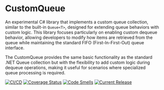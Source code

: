 # CustomQueue

An experimental C# library that implements a custom queue collection, similar to the built-in `Queue<T>`, designed for extending queue behaviors with custom logic. This library focuses particularly on enabling custom dequeue behavior, allowing developers to modify how items are retrieved from the queue while maintaining the standard FIFO (First-In-First-Out) queue interface.

The CustomQueue provides the same basic functionality as the standard .NET Queue collection but with the flexibility to add custom logic during dequeue operations, making it useful for scenarios where specialized queue processing is required.

[![CI/CD](https://github.com/samsmithnz/CustomQueue/actions/workflows/dotnet.yml/badge.svg)](https://github.com/samsmithnz/CustomQueue/actions/workflows/dotnet.yml)
[![Coverage Status](https://coveralls.io/repos/github/samsmithnz/CustomQueue/badge.svg?branch=main)](https://coveralls.io/github/samsmithnz/CustomQueue?branch=main)
[![Code Smells](https://sonarcloud.io/api/project_badges/measure?project=samsmithnz_CustomQueue&metric=code_smells)](https://sonarcloud.io/summary/new_code?id=samsmithnz_CustomQueue)
[![Current Release](https://img.shields.io/github/release/samsmithnz/CustomQueue/all.svg)](https://github.com/samsmithnz/CustomQueue/releases)
